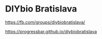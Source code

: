 # DIYbio Bratislava

https://fb.com/groups/diybiobratislava/

https://progressbar.github.io/diybiobratislava
